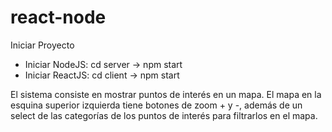 # react-node

Iniciar Proyecto

* Iniciar NodeJS: cd server -> npm start
* Iniciar ReactJS: cd client -> npm start

El sistema consiste en mostrar puntos de interés en un mapa.
El mapa en la esquina superior izquierda tiene botones de zoom + y -,
además de un select de las categorías de los puntos de interés para filtrarlos en el mapa. 
